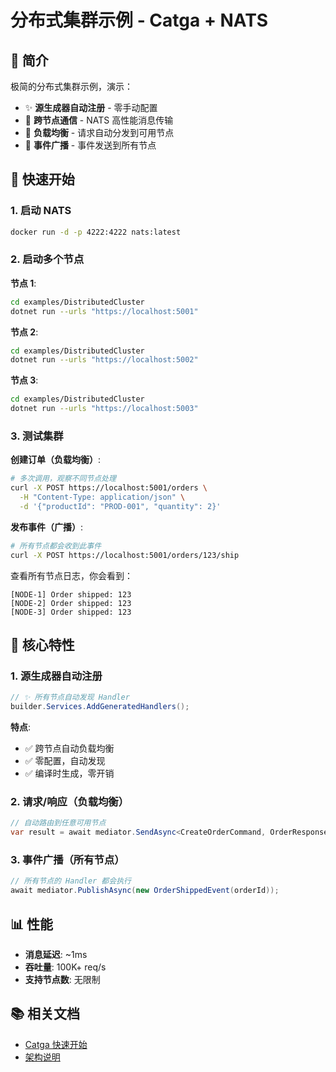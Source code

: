 # 分布式集群示例 - Catga + NATS

## 📖 简介

极简的分布式集群示例，演示：
- ✨ **源生成器自动注册** - 零手动配置
- 🚀 **跨节点通信** - NATS 高性能消息传输
- 📡 **负载均衡** - 请求自动分发到可用节点
- 📢 **事件广播** - 事件发送到所有节点

## 🚀 快速开始

### 1. 启动 NATS

```bash
docker run -d -p 4222:4222 nats:latest
```

### 2. 启动多个节点

**节点 1**:
```bash
cd examples/DistributedCluster
dotnet run --urls "https://localhost:5001"
```

**节点 2**:
```bash
cd examples/DistributedCluster
dotnet run --urls "https://localhost:5002"
```

**节点 3**:
```bash
cd examples/DistributedCluster
dotnet run --urls "https://localhost:5003"
```

### 3. 测试集群

**创建订单（负载均衡）**:
```bash
# 多次调用，观察不同节点处理
curl -X POST https://localhost:5001/orders \
  -H "Content-Type: application/json" \
  -d '{"productId": "PROD-001", "quantity": 2}'
```

**发布事件（广播）**:
```bash
# 所有节点都会收到此事件
curl -X POST https://localhost:5001/orders/123/ship
```

查看所有节点日志，你会看到：
```
[NODE-1] Order shipped: 123
[NODE-2] Order shipped: 123
[NODE-3] Order shipped: 123
```

## 🎯 核心特性

### 1. 源生成器自动注册

```csharp
// ✨ 所有节点自动发现 Handler
builder.Services.AddGeneratedHandlers();
```

**特点**:
- ✅ 跨节点自动负载均衡
- ✅ 零配置，自动发现
- ✅ 编译时生成，零开销

### 2. 请求/响应（负载均衡）

```csharp
// 自动路由到任意可用节点
var result = await mediator.SendAsync<CreateOrderCommand, OrderResponse>(cmd);
```

### 3. 事件广播（所有节点）

```csharp
// 所有节点的 Handler 都会执行
await mediator.PublishAsync(new OrderShippedEvent(orderId));
```

## 📊 性能

- **消息延迟**: ~1ms
- **吞吐量**: 100K+ req/s
- **支持节点数**: 无限制

## 📚 相关文档

- [Catga 快速开始](../../QUICK_START.md)
- [架构说明](../../ARCHITECTURE.md)
